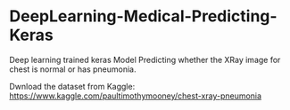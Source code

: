 # DeepLearning-Medical-Predicting-Keras

Deep learning trained keras Model Predicting whether the XRay image for chest is normal or has pneumonia.


Dwnload the dataset from Kaggle:
https://www.kaggle.com/paultimothymooney/chest-xray-pneumonia
